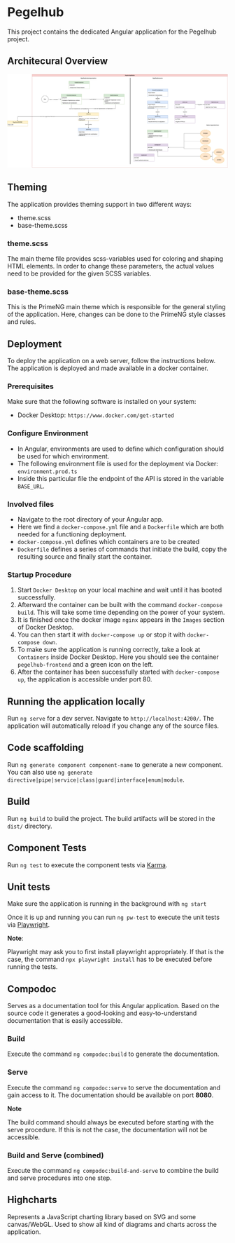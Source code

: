 # Pegelhub

This project contains the dedicated Angular application for the Pegelhub project.

## Architecural Overview
![Architectural Overview](Pegelhub.png)

## Theming
The application provides theming support in two different ways:
- theme.scss
- base-theme.scss

### theme.scss
The main theme file provides scss-variables used for coloring and shaping HTML elements. In order to change these parameters, the actual values need to be provided for the given SCSS variables.

### base-theme.scss
This is the PrimeNG main theme which is responsible for the general styling of the application. Here, changes can be done to the PrimeNG style classes and rules.

## Deployment
To deploy the application on a web server, follow the instructions below. The application is deployed and made available in a docker container.

### Prerequisites
Make sure that the following software is installed on your system:
- Docker Desktop: `https://www.docker.com/get-started`

### Configure Environment
- In Angular, environments are used to define which configuration should be used for which environment.
- The following environment file is used for the deployment via Docker: `environment.prod.ts`
- Inside this particular file the endpoint of the API is stored in the variable `BASE_URL`.

### Involved files
- Navigate to the root directory of your Angular app.
- Here we find a `docker-compose.yml` file and a `Dockerfile` which are both needed for a functioning deployment.
- `docker-compose.yml` defines which containers are to be created
- `Dockerfile` defines a series of commands that initiate the build, copy the resulting source and finally start the container.

### Startup Procedure
1. Start `Docker Desktop` on your local machine and wait until it has booted successfully.
2. Afterward the container can be built with the command `docker-compose build`. This will take some time depending on the power of your system.
3. It is finished once the docker image `nginx` appears in the `Images` section of Docker Desktop.
4. You can then start it with `docker-compose up` or stop it with `docker-compose down`.
5. To make sure the application is running correctly, take a look at `Containers` inside Docker Desktop. Here you should see the container `pegelhub-frontend` and a green icon on the left.
6. After the container has been successfully started with `docker-compose up`, the application is accessible under port 80.

## Running the application locally

Run `ng serve` for a dev server. Navigate to `http://localhost:4200/`. The application will automatically reload if you change any of the source files.

## Code scaffolding

Run `ng generate component component-name` to generate a new component. You can also use `ng generate directive|pipe|service|class|guard|interface|enum|module`.

## Build

Run `ng build` to build the project. The build artifacts will be stored in the `dist/` directory.

## Component Tests

Run `ng test` to execute the component tests via [Karma](https://karma-runner.github.io).

## Unit tests

Make sure the application is running in the background with `ng start`

Once it is up and running you can run `ng pw-test` to execute the unit tests via [Playwright](https://playwright.dev).

**Note**: 

Playwright may ask you to first install playwright appropriately.
If that is the case, the command `npx playwright install` has to be executed before running the tests.

## Compodoc

Serves as a documentation tool for this Angular application.
Based on the source code it generates a good-looking and easy-to-understand documentation that is easily accessible.

### Build

Execute the command `ng compodoc:build` to generate the documentation.

### Serve

Execute the command `ng compodoc:serve` to serve the documentation and gain access to it.
The documentation should be available on port **8080**.

**Note**

The build command should always be executed before starting with the serve procedure.
If this is not the case, the documentation will not be accessible.

### Build and Serve (combined)

Execute the command `ng compodoc:build-and-serve` to combine the build and serve procedures into one step.

## Highcharts

Represents a JavaScript charting library based on SVG and some canvas/WebGL.
Used to show all kind of diagrams and charts across the application.
